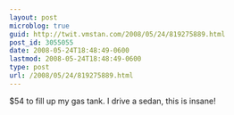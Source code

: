 ```yaml
---
layout: post
microblog: true
guid: http://twit.vmstan.com/2008/05/24/819275889.html
post_id: 3055055
date: 2008-05-24T18:48:49-0600
lastmod: 2008-05-24T18:48:49-0600
type: post
url: /2008/05/24/819275889.html
---
```

$54 to fill up my gas tank. I drive a sedan, this is insane!
